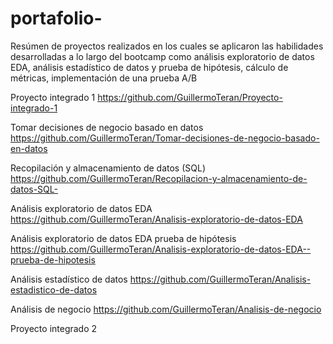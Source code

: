 # portafolio-
Resúmen de proyectos realizados en los cuales se aplicaron las habilidades desarrolladas a lo largo del bootcamp como análisis exploratorio de datos EDA, análisis estadístico de datos y prueba de hipótesis, cálculo de métricas, implementación de una prueba A/B 

Proyecto integrado 1
https://github.com/GuillermoTeran/Proyecto-integrado-1

Tomar decisiones de negocio basado en datos 
https://github.com/GuillermoTeran/Tomar-decisiones-de-negocio-basado-en-datos

Recopilación y almacenamiento de datos (SQL)
https://github.com/GuillermoTeran/Recopilacion-y-almacenamiento-de-datos-SQL-

Análisis exploratorio de datos EDA 
https://github.com/GuillermoTeran/Analisis-exploratorio-de-datos-EDA

Análisis exploratorio de datos EDA prueba de hipótesis
https://github.com/GuillermoTeran/Analisis-exploratorio-de-datos-EDA--prueba-de-hipotesis

Análisis estadístico de datos
https://github.com/GuillermoTeran/Analisis-estadistico-de-datos

Análisis de negocio
https://github.com/GuillermoTeran/Analisis-de-negocio

Proyecto integrado 2





